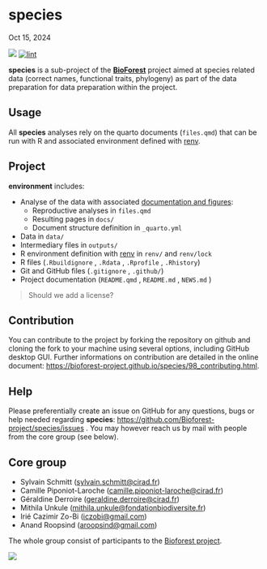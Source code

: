 # species
Oct 15, 2024

[![](https://www.repostatus.org/badges/latest/wip.svg)](https://www.repostatus.org/#wip)
[![lint](https://github.com/Bioforest-project/species/workflows/lint/badge.svg)](https://github.com/Bioforest-project/species/actions?query=workflow%3Alint)

**species** is a sub-project of the
[**BioForest**](https://github.com/Bioforest-project) project aimed at
species related data (correct names, functional traits, phylogeny) as
part of the data preparation for data preparation within the project.

## Usage

All **species** analyses rely on the quarto documents (`files.qmd`) that
can be run with R and associated environment defined with [renv](#0).

## Project

**environment** includes:

- Analyse of the data with associated [documentation and
  figures](https://bioforest-project.github.io/species/):
  - Reproductive analyses in `files.qmd`
  - Resulting pages in `docs/`
  - Document structure definition in `_quarto.yml`
- Data in `data/`
- Intermediary files in `outputs/`
- R environment definition with
  [renv](https://rstudio.github.io/renv/articles/renv.html) in `renv/`
  and `renv/lock`
- R files (`.Rbuildignore` , `.Rdata` , `.Rprofile` , `.Rhistory`)
- Git and GitHub files (`.gitignore` , `.github/`)
- Project documentation (`README.qmd` , `README.md` , `NEWS.md` )

> Should we add a license?

## Contribution

You can contribute to the project by forking the repository on github
and cloning the fork to your machine using several options, including
GitHub desktop GUI. Further informations on contribution are detailed in
the online document:
<https://bioforest-project.github.io/species/98_contributing.html>.

## Help

Please preferentially create an issue on GitHub for any questions, bugs
or help needed regarding **species**:
<https://github.com/Bioforest-project/species/issues> . You may however
reach us by mail with people from the core group (see below).

## Core group

- Sylvain Schmitt (sylvain.schmitt@cirad.fr)
- Camille Piponiot-Laroche (camille.piponiot-laroche@cirad.fr)
- Géraldine Derroire (geraldine.derroire@cirad.fr)
- Mithila Unkule (mithila.unkule@fondationbiodiversite.fr)
- Irié Cazimir Zo-Bi (iczobi@gmail.com)
- Anand Roopsind (aroopsind@gmail.com)

The whole group consist of participants to the [Bioforest
project](https://www.fondationbiodiversite.fr/la-frb-en-action/programmes-et-projets/le-cesab/bioforest/).

![](https://www.fondationbiodiversite.fr/wp-content/uploads/2023/10/bioforest-ws1_web.jpeg)
